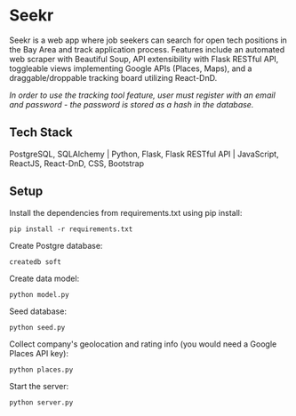 # Seekr
Seekr is a web app where job seekers can search for open tech positions in the Bay Area and track application process. Features include an automated web scraper with Beautiful Soup, API extensibility with Flask RESTful API, toggleable views implementing Google APIs (Places, Maps), and a draggable/droppable tracking board utilizing React-DnD.

*In order to use the tracking tool feature, user must register with an email and password - the password is stored as a hash in the database.*

## Tech Stack
PostgreSQL, SQLAlchemy  |  Python, Flask, Flask RESTful API  |  JavaScript, ReactJS, React-DnD, CSS, Bootstrap

## Setup
Install the dependencies from requirements.txt using pip install:
```
pip install -r requirements.txt
```
Create Postgre database:
```
createdb soft
```
Create data model:
```
python model.py
```
Seed database:
```
python seed.py
```
Collect company's geolocation and rating info (you would need a Google Places API key):
```
python places.py
```
Start the server:
```
python server.py
```

